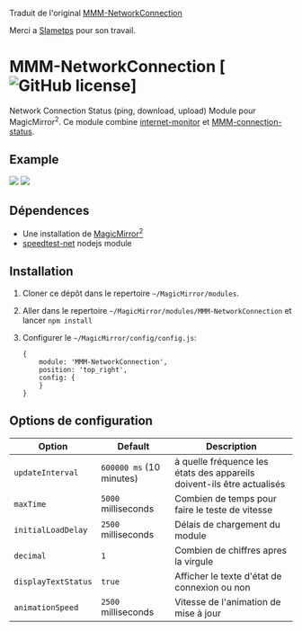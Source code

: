 Traduit de l'original [MMM-NetworkConnection](https://github.com/slametps/MMM-NetworkConnection)

Merci a [Slametps](https://github.com/slametps) pour son travail.

# MMM-NetworkConnection [![GitHub license](https://img.shields.io/badge/license-MIT-blue.svg?style=flat)]

Network Connection Status (ping, download, upload) Module pour MagicMirror<sup>2</sup>.
Ce module combine [internet-monitor](https://github.com/ronny3050/internet-monitor) et [MMM-connection-status](https://github.com/sheyabernstein/MMM-connection-status).

## Example

![](others/MMM-NetworkConnection-screenshot-01.png)	![](others/MMM-NetworkConnection-screenshot-02.png)

## Dépendences

* Une installation de [MagicMirror<sup>2</sup>](https://github.com/MichMich/MagicMirror)
* [speedtest-net](https://www.npmjs.com/package/speedtest-net) nodejs module

## Installation

1. Cloner ce dépôt dans le repertoire `~/MagicMirror/modules`.
2. Aller dans le repertoire `~/MagicMirror/modules/MMM-NetworkConnection` et lancer `npm install`
3. Configurer le `~/MagicMirror/config/config.js`:

    ```
    {
        module: 'MMM-NetworkConnection',
        position: 'top_right',
        config: {
        }
    }
    ```

## Options de configuration

| **Option** | **Default** | **Description** |
| --- | --- | --- |
| `updateInterval` | `600000 ms` (10 minutes) | à quelle fréquence les états des appareils doivent-ils être actualisés |
| `maxTime` | `5000` milliseconds | Combien de temps pour faire le teste de vitesse |
| `initialLoadDelay` | `2500` milliseconds | Délais de chargement du module |
| `decimal` | `1` | Combien de chiffres apres la virgule |
| `displayTextStatus` | `true` | Afficher le texte d'état de connexion ou non |
| `animationSpeed` | `2500` milliseconds | Vitesse de l'animation de mise à jour |
